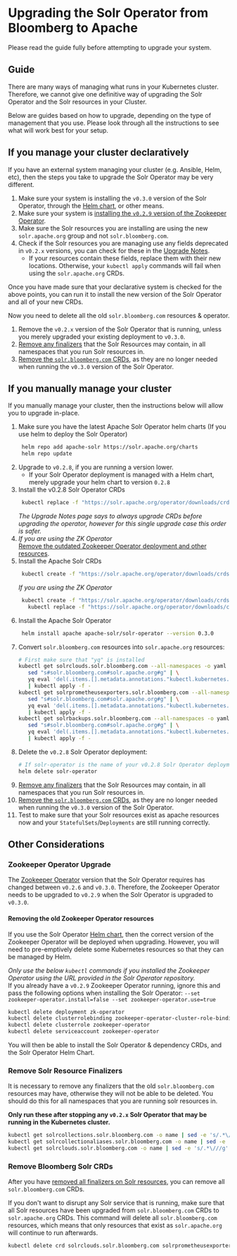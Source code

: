 <!--
    Licensed to the Apache Software Foundation (ASF) under one or more
    contributor license agreements.  See the NOTICE file distributed with
    this work for additional information regarding copyright ownership.
    The ASF licenses this file to You under the Apache License, Version 2.0
    the "License"); you may not use this file except in compliance with
    the License.  You may obtain a copy of the License at

        http://www.apache.org/licenses/LICENSE-2.0

    Unless required by applicable law or agreed to in writing, software
    distributed under the License is distributed on an "AS IS" BASIS,
    WITHOUT WARRANTIES OR CONDITIONS OF ANY KIND, either express or implied.
    See the License for the specific language governing permissions and
    limitations under the License.
 -->

# Upgrading the Solr Operator from Bloomberg to Apache

Please read the guide fully before attempting to upgrade your system.

## Guide

There are many ways of managing what runs in your Kubernetes cluster.
Therefore, we cannot give one definitive way of upgrading the Solr Operator and the Solr resources in your Cluster.

Below are guides based on how to upgrade, depending on the type of management that you use.
Please look through all the instructions to see what will work best for your setup.

## If you manage your cluster declaratively

If you have an external system managing your cluster (e.g. Ansible, Helm, etc), then the steps you take to upgrade the Solr Operator may be very different.

1. Make sure your system is installing the `v0.3.0` version of the Solr Operator, through the [Helm chart](https://artifacthub.io/packages/helm/apache-solr/solr-operator), or other means.
1. Make sure your system is [installing the `v0.2.9` version of the Zookeeper Operator](#zookeeper-operator-upgrade).
1. Make sure the Solr resources you are installing are using the new `solr.apache.org` group and not `solr.bloomberg.com`.
1. Check if the Solr resources you are managing use any fields deprecated in `v0.2.x` versions, you can check for these in the [Upgrade Notes](upgrade-notes.md#upgrade-warnings-and-notes).
    - If your resources contain these fields, replace them with their new locations.
    Otherwise, your `kubectl apply` commands will fail when using the `solr.apache.org` CRDs.

Once you have made sure that your declarative system is checked for the above points, you can run it to install the new version of the Solr Operator and all of your new CRDs.

Now you need to delete all the old `solr.bloomberg.com` resources & operator.

1. Remove the `v0.2.x` version of the Solr Operator that is running, unless you merely upgraded your existing deployment to `v0.3.0`.
1. [Remove any finalizers](#remove-solr-resource-finalizers) that the Solr Resources may contain, in all namespaces that you run Solr resources in.
1. [Remove the `solr.bloomberg.com` CRDs](#remove-bloomberg-solr-crds), as they are no longer needed when running the `v0.3.0` version of the Solr Operator.

## If you manually manage your cluster

If you manually manage your cluster, then the instructions below will allow you to upgrade in-place.

1. Make sure you have the latest Apache Solr Operator helm charts (If you use helm to deploy the Solr Operator)
   ```bash
    helm repo add apache-solr https://solr.apache.org/charts
    helm repo update
    ```
1. Upgrade to `v0.2.8`, if you are running a version lower.
   - If your Solr Operator deployment is managed with a Helm chart, merely upgrade your helm chart to version `0.2.8`
1. Install the v0.2.8 Solr Operator CRDs
   ```bash
    kubectl replace -f "https://solr.apache.org/operator/downloads/crds/v0.2.8/all.yaml"
    ```
   _The Upgrade Notes page says to always upgrade CRDs before upgrading the operator, however for this single upgrade case this order is safer._
1. _If you are using the ZK Operator_  
   [Remove the outdated Zookeeper Operator deployment and other resources](#removing-the-old-zookeeper-operator-resources).
1. Install the Apache Solr CRDs
   ```bash
    kubectl create -f "https://solr.apache.org/operator/downloads/crds/v0.3.0/all.yaml"
    ```
   _If you are using the ZK Operator_
   ```bash
    kubectl create -f "https://solr.apache.org/operator/downloads/crds/v0.3.0/all-with-dependencies.yaml" || \
      kubectl replace -f "https://solr.apache.org/operator/downloads/crds/v0.3.0/all-with-dependencies.yaml"
    ```
1. Install the Apache Solr Operator
   ```bash
    helm install apache apache-solr/solr-operator --version 0.3.0
    ```
1. Convert `solr.bloomberg.com` resources into `solr.apache.org` resources:
   ```bash
   # First make sure that "yq" is installed
   kubectl get solrclouds.solr.bloomberg.com --all-namespaces -o yaml | \
      sed "s#solr.bloomberg.com#solr.apache.org#g" | \
      yq eval 'del(.items.[].metadata.annotations."kubectl.kubernetes.io/last-applied-configuration", .items.[].metadata.managedFields, .items.[].metadata.resourceVersion, .items.[].metadata.creationTimestamp, .items.[].metadata.generation, .items.[].metadata.selfLink, .items.[].metadata.uid, .items.[].spec.solrPodPolicy, .items.[].spec.zookeeperRef.provided.image.tag, .items.[].status)' - \
      | kubectl apply -f -
   kubectl get solrprometheusexporters.solr.bloomberg.com --all-namespaces -o yaml | \
      sed "s#solr.bloomberg.com#solr.apache.org#g" | \
      yq eval 'del(.items.[].metadata.annotations."kubectl.kubernetes.io/last-applied-configuration", .items.[].metadata.managedFields, .items.[].metadata.resourceVersion, .items.[].metadata.creationTimestamp, .items.[].metadata.generation, .items.[].metadata.selfLink, .items.[].metadata.uid, .items.[].spec.podPolicy, .items.[].status)' - \
      | kubectl apply -f -
   kubectl get solrbackups.solr.bloomberg.com --all-namespaces -o yaml | \
      sed "s#solr.bloomberg.com#solr.apache.org#g" | \
      yq eval 'del(.items.[].metadata.annotations."kubectl.kubernetes.io/last-applied-configuration", .items.[].metadata.managedFields, .items.[].metadata.resourceVersion, .items.[].metadata.creationTimestamp, .items.[].metadata.generation, .items.[].metadata.selfLink, .items.[].metadata.uid, .items.[].status)' - \
      | kubectl apply -f -
   ```
1. Delete the `v0.2.8` Solr Operator deployment:
   ```bash
   # If solr-operator is the name of your v0.2.8 Solr Operator deployment
   helm delete solr-operator 
   ```
1. [Remove any finalizers](#remove-solr-resource-finalizers) that the Solr Resources may contain, in all namespaces that you run Solr resources in.
1. [Remove the `solr.bloomberg.com` CRDs](#remove-bloomberg-solr-crds), as they are no longer needed when running the `v0.3.0` version of the Solr Operator.
1. Test to make sure that your Solr resources exist as apache resources now and your `StatefulSets`/`Deployments` are still running correctly.

## Other Considerations

### Zookeeper Operator Upgrade

The [Zookeeper Operator](https://github.com/pravega/zookeeper-operator) version that the Solr Operator requires has changed between `v0.2.6` and `v0.3.0`.
Therefore, the Zookeeper Operator needs to be upgraded to `v0.2.9` when the Solr Operator is upgraded to `v0.3.0`.

#### Removing the old Zookeeper Operator resources
If you use the Solr Operator [Helm chart](https://artifacthub.io/packages/helm/apache-solr/solr-operator), then the correct version of the Zookeeper Operator will be deployed when upgrading.
However, you will need to pre-emptively delete some Kubernetes resources so that they can be managed by Helm.

_Only use the below `kubectl` commands if you installed the Zookeeper Operator using the URL provided in the Solr Operator repository._  
If you already have a `v0.2.9` Zookeeper Operator running, ignore this and pass the following options when installing the Solr Operator:
`--set zookeeper-operator.install=false --set zookeeper-operator.use=true`

```bash
kubectl delete deployment zk-operator
kubectl delete clusterrolebinding zookeeper-operator-cluster-role-binding
kubectl delete clusterrole zookeeper-operator
kubectl delete serviceaccount zookeeper-operator
```

You will then be able to install the Solr Operator & dependency CRDs, and the Solr Operator Helm Chart.


### Remove Solr Resource Finalizers

It is necessary to remove any finalizers that the old `solr.bloomberg.com` resources may have, otherwise they will not be able to be deleted.
You should do this for all namespaces that you are running solr resources in.

**Only run these after stopping any `v0.2.x` Solr Operator that may be running in the Kubernetes cluster.**

```bash
kubectl get solrcollections.solr.bloomberg.com -o name | sed -e 's/.*\///g' | xargs -I {} kubectl patch solrcollections.solr.bloomberg.com {} --type='json' -p='[{"op": "remove", "path": "/metadata/finalizers/0"}]'
kubectl get solrcollectionaliases.solr.bloomberg.com -o name | sed -e 's/.*\///g' | xargs -I {} kubectl patch solrcollectionaliases.solr.bloomberg.com {} --type='json' -p='[{"op": "remove", "path": "/metadata/finalizers/0"}]'
kubectl get solrclouds.solr.bloomberg.com -o name | sed -e 's/.*\///g' | xargs -I {} kubectl patch solrclouds.solr.bloomberg.com {} --type='json' -p='[{"op": "remove", "path": "/metadata/finalizers/0"}]'
```

### Remove Bloomberg Solr CRDs

After you have [removed all finalizers on Solr resources](#remove-solr-resource-finalizers), you can remove all `solr.bloomberg.com` CRDs.

If you don't want to disrupt any Solr service that is running, make sure that all Solr resources have been upgraded from `solr.bloomberg.com` CRDs to `solr.apache.org` CRDs.
This command will delete all `solr.bloomberg.com` resources, which means that only resources that exist as `solr.apache.org` will continue to run afterwards.

```bash
kubectl delete crd solrclouds.solr.bloomberg.com solrprometheusexporters.solr.bloomberg.com solrbackups.solr.bloomberg.com solrcollections.solr.bloomberg.com solrcollectionaliases.solr.bloomberg.com
```
